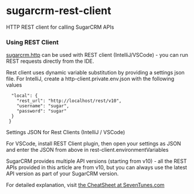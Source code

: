 # sugarcrm-rest-client

HTTP REST client for calling SugarCRM APIs

### Using REST Client

[sugarcrm.http](sugarcrm.http) can be used with REST client (IntelliJ/VSCode) - you can run REST requests directly from the IDE.

Rest client uses dynamic variable substitution by providing a settings json file. For IntelliJ, create a http-client.private.env.json with the following values

```{
  "local": {
    "rest_url": "http://localhost/rest/v10",
    "username": "sugar",
    "password": "sugar"
  }
 }
```

Settings JSON for Rest Clients (IntelliJ / VSCode)

For VSCode, install REST Client plugin, then open your settings as JSON and enter the JSON from above in rest-client.environmentVariables

SugarCRM provides multiple API versions (starting from v10) - all the REST APIs provided in this article are from v10, but you can always use the latest API version as part of your SugarCRM version.

For detailed explanation, visit [the CheatSheet at SevenTunes.com](https://seventunes.com/sugarcrm-api-cheatsheet)
